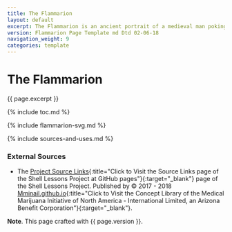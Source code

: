 ```yaml
---
title: The Flammarion
layout: default
excerpt: The Flammarion is an ancient portrait of a medieval man poking his head into the ether ...
version: Flammarion Page Template md Dtd 02-06-18
navigation_weight: 9
categories: template
---
```

# The Flammarion

{{ page.excerpt }}

{% include toc.md %}

{% include flammarion-svg.md %}

{% include sources-and-uses.md %}

### External Sources

- The [Project Source Links](https://mminail.github.io/Shell/Source-Shell-Links.htm){:title="Click to Visit the Source Links page of the Shell Lessons Project at GitHub pages"}{:target="_blank"} page of the Shell Lessons Project. Published by © 2017 - 2018 [Mminail.github.io](https://mminail.github.io/){:title="Click to Visit the Concept Library of the Medical Marijuana Initiative of North America - International Limited, an Arizona Benefit Corporation"}{:target="_blank"}.

**Note**. This page crafted with {{ page.version }}.
